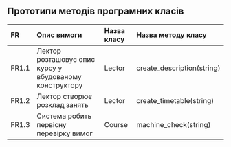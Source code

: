 ## Прототипи методів програмних класів
|FR    |Опис вимоги   |Назва класу |Назва методу класу|
|:-    |:-            |:-          |:-                |
| FR1.1 | Лектор розташовує опис курсу у вбудованому конструктору | Lector | create_description(string) |
| FR1.2 | Лектор створює розклад занять | Lector | create_timetable(string)  |
| FR1.3 | Система робить первісну перевірку вимог | Course | machine_check(string) |

